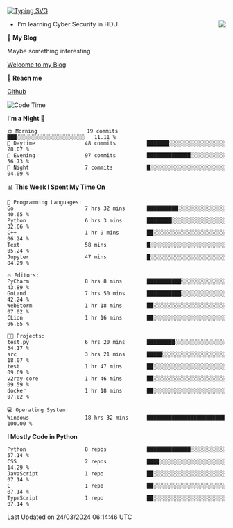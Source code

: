 [![Typing SVG](https://readme-typing-svg.herokuapp.com?font=Fira+Code&pause=1000&random=false&width=450&height=60&lines=Hello+%F0%9F%91%8B%F0%9F%8F%BB;I'm+JBNRZ)](https://git.io/typing-svg)

<a href="#">
  <img align="right" src="https://github-readme-stats.vercel.app/api?username=JBNRZ&show_icons=true&bg_color=15,f2f7fd,E0EAFC" />
</a>

- I'm learning Cyber Security in HDU

 **🌱 My Blog**

Maybe something interesting

[Welcome to my Blog](https://jbnrz.com.cn/)

 **💬 Reach me** 

[Github](https://github.com/JBNRZ)


<!--START_SECTION:waka-->
![Code Time](http://img.shields.io/badge/Code%20Time-399%20hrs%2032%20mins-blue)

**I'm a Night 🦉** 

```text
🌞 Morning                19 commits          ███░░░░░░░░░░░░░░░░░░░░░░   11.11 % 
🌆 Daytime                48 commits          ███████░░░░░░░░░░░░░░░░░░   28.07 % 
🌃 Evening                97 commits          ██████████████░░░░░░░░░░░   56.73 % 
🌙 Night                  7 commits           █░░░░░░░░░░░░░░░░░░░░░░░░   04.09 % 
```


📊 **This Week I Spent My Time On** 

```text
💬 Programming Languages: 
Go                       7 hrs 32 mins       ██████████░░░░░░░░░░░░░░░   40.65 % 
Python                   6 hrs 3 mins        ████████░░░░░░░░░░░░░░░░░   32.66 % 
C++                      1 hr 9 mins         ██░░░░░░░░░░░░░░░░░░░░░░░   06.24 % 
Text                     58 mins             █░░░░░░░░░░░░░░░░░░░░░░░░   05.24 % 
Jupyter                  47 mins             █░░░░░░░░░░░░░░░░░░░░░░░░   04.29 % 

🔥 Editors: 
PyCharm                  8 hrs 8 mins        ███████████░░░░░░░░░░░░░░   43.89 % 
GoLand                   7 hrs 50 mins       ███████████░░░░░░░░░░░░░░   42.24 % 
WebStorm                 1 hr 18 mins        ██░░░░░░░░░░░░░░░░░░░░░░░   07.02 % 
CLion                    1 hr 16 mins        ██░░░░░░░░░░░░░░░░░░░░░░░   06.85 % 

🐱‍💻 Projects: 
test.py                  6 hrs 20 mins       █████████░░░░░░░░░░░░░░░░   34.17 % 
src                      3 hrs 21 mins       █████░░░░░░░░░░░░░░░░░░░░   18.07 % 
test                     1 hr 47 mins        ██░░░░░░░░░░░░░░░░░░░░░░░   09.69 % 
v2ray-core               1 hr 46 mins        ██░░░░░░░░░░░░░░░░░░░░░░░   09.59 % 
docker                   1 hr 18 mins        ██░░░░░░░░░░░░░░░░░░░░░░░   07.02 % 

💻 Operating System: 
Windows                  18 hrs 32 mins      █████████████████████████   100.00 % 
```

**I Mostly Code in Python** 

```text
Python                   8 repos             ██████████████░░░░░░░░░░░   57.14 % 
CSS                      2 repos             ████░░░░░░░░░░░░░░░░░░░░░   14.29 % 
JavaScript               1 repo              ██░░░░░░░░░░░░░░░░░░░░░░░   07.14 % 
C                        1 repo              ██░░░░░░░░░░░░░░░░░░░░░░░   07.14 % 
TypeScript               1 repo              ██░░░░░░░░░░░░░░░░░░░░░░░   07.14 % 
```




 Last Updated on 24/03/2024 06:14:46 UTC
<!--END_SECTION:waka-->
